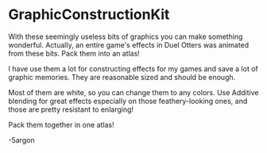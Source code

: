 # GraphicConstructionKit

With these seemingly useless bits of graphics you can make something wonderful. Actually, an entire game's effects in Duel Otters was animated from these bits. Pack them into an atlas!

I have use them a lot for constructing effects for my games and save a lot of graphic memories. They are reasonable sized and should be enough.

Most of them are white, so you can change them to any colors. Use Additive blending for great effects especially on those feathery-looking ones, and those are pretty resistant to enlarging!

Pack them together in one atlas!

-5argon
